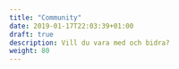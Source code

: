 ```yaml
---
title: "Community"
date: 2019-01-17T22:03:39+01:00
draft: true
description: Vill du vara med och bidra?
weight: 80
---
```

